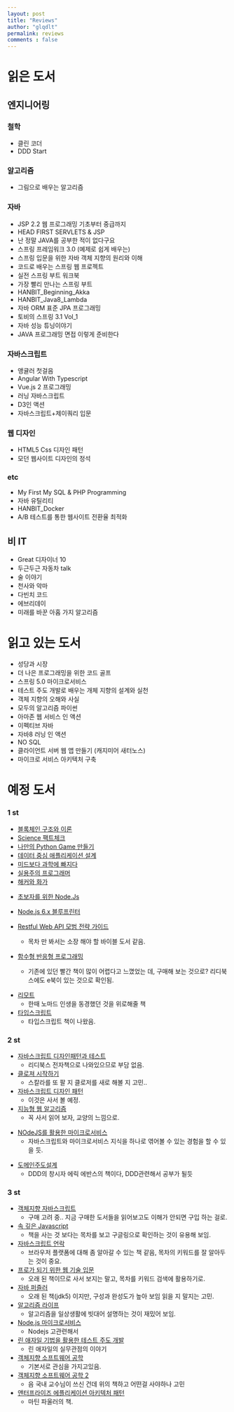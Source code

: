 ```yaml
---
layout: post
title: "Reviews"
author: "glqdlt"
permalink: reviews
comments : false
---
```


# 읽은 도서

## 엔지니어링

### 철학
+ 클린 코더
+ DDD Start

### 알고리즘
+ 그림으로 배우는 알고리즘


### 자바
+ JSP 2.2 웹 프로그래밍 기초부터 중급까지
+ HEAD FIRST SERVLETS & JSP
+ 난 정말 JAVA를 공부한 적이 없다구요
+ 스프링 프레임워크 3.0 (예제로 쉽게 배우는)
+ 스프링 입문을 위한 자바 객체 지향의 원리와 이해
+ 코드로 배우는 스프링 웹 프로젝트
+ 실전 스프링 부트 워크북
+ 가장 빨리 만나는 스프링 부트
+ HANBIT_Beginning_Akka
+ HANBIT_Java8_Lambda
+ 자바 ORM 표준 JPA 프로그래밍
+ 토비의 스프링 3.1 Vol_1
+ 자바 성능 튜닝이야기
+ JAVA 프로그래밍 면접 이렇게 준비한다


### 자바스크립트
+ 앵귤러 첫걸음
+ Angular With Typescript
+ Vue.js 2 프로그래밍
+ 러닝 자바스크립트
+ D3인 액션
+ 자바스크립트+제이쿼리 입문

### 웹 디자인
+ HTML5 Css 디자인 패턴
+ 모던 웹사이트 디자인의 정석

### etc
+ My First My SQL & PHP Programming
+ 자바 유틸리티
+ HANBIT_Docker
+ A/B 테스트를 통한 웹사이트 전환율 최적화


## 비 IT

+ Great 디자이너 10
+ 두근두근 자동차 talk
+ 술 이야기
+ 천사와 악마
+ 다빈치 코드
+ 에브리데이
+ 미래를 바꾼 아홉 가지 알고리즘



# 읽고 있는 도서

+ 성당과 시장
+ 더 나은 프로그래밍을 위한 코드 골프
+ 스프링 5.0 마이크로서비스
+ 테스트 주도 개발로 배우는 개체 지향의 설계와 실천
+ 객체 지향의 오해와 사실
+ 모두의 알고리즘 파이썬
+ 아마존 웹 서비스 인 액션
+ 이펙티브 자바
+ 자바8 러닝 인 액션
+ NO SQL
+ 클라이언트 서버 웹 앱 만들기 (캐지미어 새터노스)
+ 마이크로 서비스 아키텍처 구축



# 예정 도서

### 1 st

+ [블록체인 구조와 이론](http://book.naver.com/bookdb/book_detail.nhn?bid=12152995)
+ [Science 팩트체크](http://book.naver.com/bookdb/book_detail.nhn?bid=13497252)
+ [나만의 Python Game 만들기](http://book.naver.com/bookdb/book_detail.nhn?bid=7821203)
+ [데이터 중심 애플리케이션 설계](http://book.naver.com/bookdb/book_detail.nhn?bid=13483879)
+ [미드보다 과학에 빠지다](http://book.naver.com/bookdb/book_detail.nhn?bid=13458150)
+ [실용주의 프로그래머](http://book.naver.com/bookdb/book_detail.nhn?bid=7467119)
+ [해커와 화가](http://book.naver.com/bookdb/book_detail.nhn?bid=7399482)
* [초보자를 위한 Node.Js](http://book.naver.com/bookdb/book_detail.nhn?bid=13445068)
* [Node.js 6.x 블루프린터](http://book.naver.com/bookdb/book_detail.nhn?bid=12181871)

* [Restful Web API 모범 전략 가이드](http://book.naver.com/bookdb/book_detail.nhn?bid=9520318)
    * 목차 만 봐서는 소장 해야 할 바이블 도서 같음.
* [함수형 반응형 프로그래밍](http://book.naver.com/bookdb/book_detail.nhn?bid=12285041)
    * 기존에 있던 빨간 책이 많이 어렵다고 느꼈었는 데, 구매해 보는 것으로? 리디북스에도 e북이 있는 것으로 확인됨.
+ [리모트](http://book.naver.com/bookdb/book_detail.nhn?bid=8552172)
    + 한때 노마드 인생을 동경했던 것을 위로해줄 책
+ [타입스크립트](http://book.naver.com/bookdb/book_detail.nhn?bid=13440207)
    + 타입스크립트 책이 나왔음.


### 2 st

+ [자바스크립트 디자인패턴과 테스트](https://ridibooks.com/v2/Detail?id=754020259)
    * 리디북스 전자책으로 나와있으므로 부담 없음.
+ [클로져 시작하기](http://book.naver.com/bookdb/book_detail.nhn?bid=10439897)
    + 스칼라를 또 팔 지 클로저를 새로 해볼 지 고민..
+ [자바스크립트 디자인 패턴](http://book.naver.com/bookdb/book_detail.nhn?bid=10824738)
    * 이것은 사서 볼 예정.
+ [지능형 웹 알고리즘](http://book.naver.com/bookdb/book_detail.nhn?bid=12724573)
    + 꼭 사서 읽어 보자, 교양의 느낌으로.
* [NOdeJS를 활용한 마이크로서비스](http://book.naver.com/bookdb/book_detail.nhn?bid=12452996)
    * 자바스크립트와 마이크로서비스 지식을 하나로 엮어볼 수 있는 경험을 할 수 있을 듯.
+ [도메인주도설계](http://book.naver.com/bookdb/book_detail.nhn?bid=6680572)
    + DDD의 창시자 에릭 에반스의 책이다, DDD관련해서 공부가 될듯


### 3 st

+ [객체지향 자바스크립트](http://m.book.naver.com/bookdb/book_detail.nhn?biblio.bid=12595865)
    * 구매 고려 중.. 지금 구매한 도서들을 읽어보고도 이해가 안되면 구입 하는 걸로.
+ [속 깊은 Javascript](http://book.naver.com/bookdb/book_detail.nhn?bid=11282182)
     * 책을 사는 것 보다는 목차를 보고 구글링으로 확인하는 것이 유용해 보임.
+ [자바스크립트 언락](http://book.naver.com/bookdb/book_detail.nhn?bid=12327714)
    * 브라우저 플랫폼에 대해 좀 알아갈 수 있는 책 같음, 목차의 키워드를 잘 알아두는 것이 중요.
+ [프로가 되기 위한 웹 기술 입문](http://m.book.naver.com/bookdb/book_detail.nhn?biblio.bid=6876538)
    + 오래 된 책이므로 사서 보지는 말고, 목차를 키워드 검색에 활용하기로.
+ [자바 퍼즐러](http://www.hanbit.co.kr/store/books/look.php?p_code=B3886341469)
    + 오래 된 책(jdk5) 이지만, 구성과 완성도가 높아 보임 읽을 지 말지는 고민.
+ [알고리즘 라이프](http://book.naver.com/bookdb/book_detail.nhn?bid=12836325)
    + 알고리즘을 일상생활에 빗대어 설명하는 것이 재밌어 보임.
+ [Node.js 마이크로서비스](http://m.book.naver.com/bookdb/book_detail.nhn?biblio.bid=13270981)
    + Nodejs 고관련해서
+ [린 애자일 기법을 활용한 테스트 주도 개발](http://book.naver.com/bookdb/book_detail.nhn?bid=7624003)
    + 린 애자일의 실무관점의 이야기
+ [객체지향 소프트웨어 공학](http://book.naver.com/bookdb/book_detail.nhn?bid=6822069)
    + 기본서로 관심을 가지고있음.
+ [객체지향 소프트웨어 공학 2](http://book.naver.com/bookdb/book_detail.nhn?bid=11945173)
    + 음 국내 교수님이 쓰신 건데 위의 책하고 어떤걸 사야하나 고민
+ [앤터프라이즈 에플리케이션 아키텍처 패턴](http://book.naver.com/bookdb/book_detail.nhn?bid=9699564)
    + 마틴 파울러의 책.